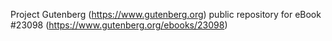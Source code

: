 Project Gutenberg (https://www.gutenberg.org) public repository for eBook #23098 (https://www.gutenberg.org/ebooks/23098)
